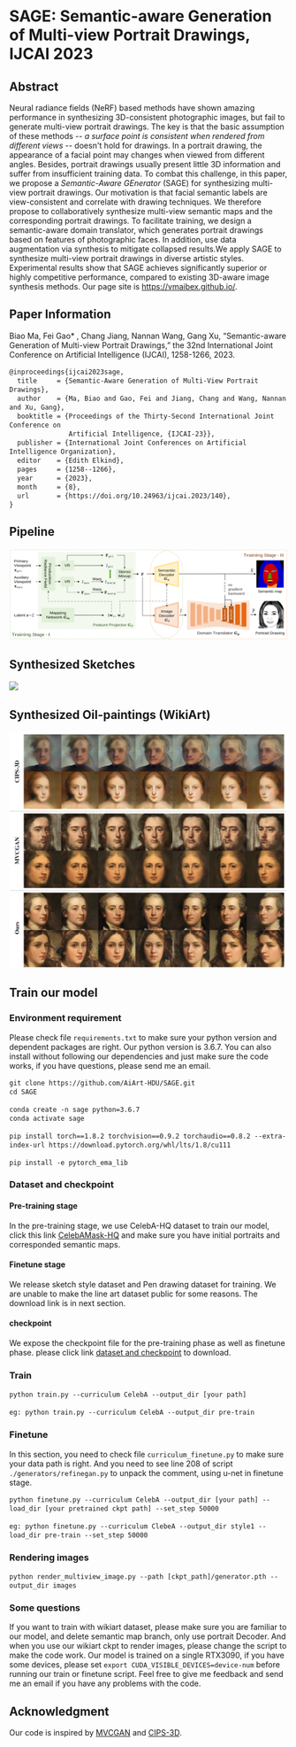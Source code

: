 # SAGE: Semantic-aware Generation of Multi-view Portrait Drawings, IJCAI 2023 

## Abstract
Neural radiance fields (NeRF) based methods have shown amazing performance in synthesizing 3D-consistent photographic images, but fail to generate multi-view portrait drawings. The key is that the basic assumption of these methods -- *a surface point is consistent when rendered from different views* -- doesn't hold for drawings. In a portrait drawing, the appearance of a facial point may changes when viewed from different angles. Besides, portrait drawings usually present little 3D information and suffer from insufficient training data. To combat this challenge, in this paper, we propose a *Semantic-Aware GEnerator* (SAGE) for synthesizing multi-view portrait drawings. Our motivation is that facial semantic labels are view-consistent and correlate with drawing techniques. We therefore propose to collaboratively synthesize multi-view semantic maps and the corresponding portrait drawings. To facilitate training, we design a semantic-aware domain translator, which generates portrait drawings based on features of photographic faces. In addition, use data augmentation via synthesis to mitigate collapsed results.We apply SAGE to synthesize multi-view portrait drawings in diverse artistic styles. Experimental results show that SAGE achieves significantly superior or highly competitive performance, compared to existing 3D-aware image synthesis methods. Our page site is https://vmaibex.github.io/. 

## Paper Information

Biao Ma, Fei Gao* , Chang Jiang, Nannan Wang, Gang Xu, “Semantic-aware Generation of Multi-view Portrait Drawings,” the 32nd International Joint Conference on Artificial Intelligence (IJCAI), 1258-1266, 2023.

```[bib]
@inproceedings{ijcai2023sage,
  title     = {Semantic-Aware Generation of Multi-View Portrait Drawings},
  author    = {Ma, Biao and Gao, Fei and Jiang, Chang and Wang, Nannan and Xu, Gang},
  booktitle = {Proceedings of the Thirty-Second International Joint Conference on
               Artificial Intelligence, {IJCAI-23}},
  publisher = {International Joint Conferences on Artificial Intelligence Organization},
  editor    = {Edith Elkind},
  pages     = {1258--1266},
  year      = {2023},
  month     = {8},
  url       = {https://doi.org/10.24963/ijcai.2023/140},
}
```

## Pipeline

![](./assets/fig-pipeline.png)

## Synthesized Sketches

![](./assets/fig-sketch.png)


## Synthesized Oil-paintings (WikiArt)

![](./assets/fig-wikiart.png)

## Train our model
### Environment requirement
Please check file ```requirements.txt``` to make sure your python version and dependent packages are right. Our python version is 3.6.7. You can also install without following our dependencies and just make sure the code works, if you have questions, please send me an email.
```
git clone https://github.com/AiArt-HDU/SAGE.git
cd SAGE

conda create -n sage python=3.6.7
conda activate sage

pip install torch==1.8.2 torchvision==0.9.2 torchaudio==0.8.2 --extra-index-url https://download.pytorch.org/whl/lts/1.8/cu111

pip install -e pytorch_ema_lib
```

### Dataset and checkpoint
#### Pre-training stage
In the pre-training stage, we use CelebA-HQ dataset to train our model, click this link [CelebAMask-HQ](https://github.com/switchablenorms/CelebAMask-HQ) and make sure you have initial portraits and corresponded semantic maps.
#### Finetune stage
We release sketch style dataset and Pen drawing dataset for training. We are unable to make the line art dataset public for some reasons. The download link is in next section.
#### checkpoint
We expose the checkpoint file for the pre-training phase as well as finetune phase. please click link [dataset and checkpoint](https://drive.google.com/drive/folders/1giltfkPI3oC5yWu_5jsLOwlpcJZjpgW0?usp=share_link) to download.


### Train
```
python train.py --curriculum CelebA --output_dir [your path]

eg: python train.py --curriculum CelebA --output_dir pre-train
```

### Finetune
In this section, you need to check file ```curriculum_finetune.py``` to make sure your data path is right. And you need to see line 208 of script ```./generators/refinegan.py``` to unpack the comment, using u-net in finetune stage.
```
python finetune.py --curriculum CelebA --output_dir [your path] --load_dir [your pretrained ckpt path] --set_step 50000

eg: python finetune.py --curriculum ClebeA --output_dir style1 --load_dir pre-train --set_step 50000
```

### Rendering images
```
python render_multiview_image.py --path [ckpt_path]/generator.pth --output_dir images
```

### Some questions
If you want to train with wikiart dataset, please make sure you are familiar to our model, and delete semantic map branch, only use portrait Decoder. And when you use our wikiart ckpt to render images, please change the script to make the code work. Our model is trained on a single RTX3090, if you have some devices, please set ```export CUDA_VISIBLE_DEVICES=device-num``` before running our train or finetune script. Feel free to give me feedback and send me an email if you have any problems with the code.

## Acknowledgment
Our code is inspired by [MVCGAN](https://github.com/Xuanmeng-Zhang/MVCGAN) and [CIPS-3D](https://github.com/PeterouZh/CIPS-3D).
